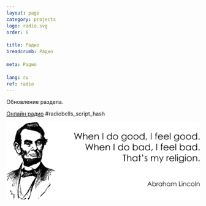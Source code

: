 ```yaml
---
layout: page
category: projects
logo: radio.svg
order: 6

title: Радио
breadcrumb: Радио

meta: Радио

lang: ru
ref: radio
---
```


Обновление раздела.  

<div id="radiobells_container"><a href="https://www.radiobells.com/" rel="nofollow" id="RP_link">Онлайн радио</a> #radiobells_script_hash</div><link href="https://www.radiobells.com/script/style.css" type="text/css" rel="stylesheet" /><script type="text/javascript">var rad_backcolor="#a9dcfe"; var rad_logo = "black"; var rad_autoplay = false; var rad_width = "responsive"; var rad_width_px = 330;var rad_stations =[['http://air.radiorecord.ru:805/ps_320','Пиратская станция','pirate'],['http://go.dnbfm.ru:8000/play','DNB FM','drumandbass'],['http://air2.radiorecord.ru:805/tm_320','Record Trancemission','trancemission'],['http://air.radiorecord.ru:805/trancehits_320','Record Trance Hits','recordtrancehits'],['http://psyprog.rupsy.ru:8000/psyprog','Psychadelic Progressive','psytechradio'],['http://radio.globaltranceinvasion.com:8000/radiobells_gtiradio','GTI Radio','gti'],['http://online.radiorecord.ru:8102/teo_128','Record Hardstyle','teodor']];</script><script type="text/javascript" src="https://www.radiobells.com/script/v2_1.js" charset="UTF-8"></script>

<a data-fancybox="gallery" href="/img/programming/Lincoln.png"><img src="/img/programming/Lincoln.png" alt=""></a>
